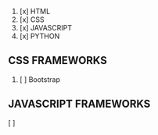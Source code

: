 1. [x] HTML
2. [x] CSS
4. [x] JAVASCRIPT    
5. [x] PYTHON
## CSS FRAMEWORKS
1. [ ] Bootstrap 
## JAVASCRIPT FRAMEWORKS
[ ] 
